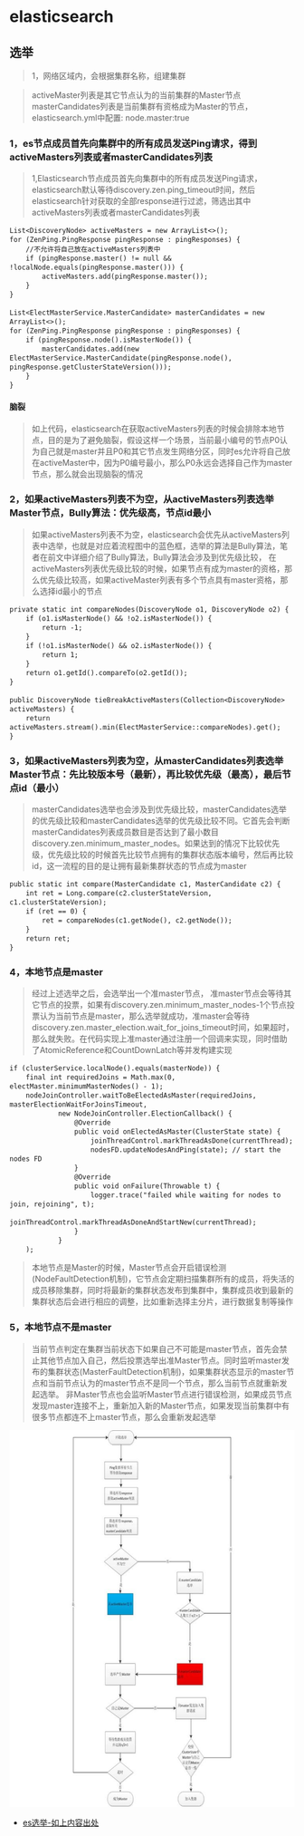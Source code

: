 # elasticsearch

## 选举


>1，网络区域内，会根据集群名称，组建集群

>activeMaster列表是其它节点认为的当前集群的Master节点
>masterCandidates列表是当前集群有资格成为Master的节点，elasticsearch.yml中配置: node.master:true

### 1，es节点成员首先向集群中的所有成员发送Ping请求，得到activeMasters列表或者masterCandidates列表
>1,Elasticsearch节点成员首先向集群中的所有成员发送Ping请求，elasticsearch默认等待discovery.zen.ping_timeout时间，然后elasticsearch针对获取的全部response进行过滤，筛选出其中activeMasters列表或者masterCandidates列表

```
List<DiscoveryNode> activeMasters = new ArrayList<>();
for (ZenPing.PingResponse pingResponse : pingResponses) {
    //不允许将自己放在activeMasters列表中
    if (pingResponse.master() != null && !localNode.equals(pingResponse.master())) {
        activeMasters.add(pingResponse.master());
    }
}

List<ElectMasterService.MasterCandidate> masterCandidates = new ArrayList<>();
for (ZenPing.PingResponse pingResponse : pingResponses) {
    if (pingResponse.node().isMasterNode()) {
        masterCandidates.add(new ElectMasterService.MasterCandidate(pingResponse.node(), pingResponse.getClusterStateVersion()));
    }
}

```
#### 脑裂
>如上代码，elasticsearch在获取activeMasters列表的时候会排除本地节点，目的是为了避免脑裂，假设这样一个场景，当前最小编号的节点P0认为自己就是master并且P0和其它节点发生网络分区，同时es允许将自己放在activeMaster中，因为P0编号最小，那么P0永远会选择自己作为master节点，那么就会出现脑裂的情况


### 2，如果activeMasters列表不为空，从activeMasters列表选举Master节点，Bully算法：优先级高，节点id最小
>如果activeMasters列表不为空，elasticsearch会优先从activeMasters列表中选举，也就是对应着流程图中的蓝色框，选举的算法是Bully算法，笔者在前文中详细介绍了Bully算法，Bully算法会涉及到优先级比较， 在activeMasters列表优先级比较的时候，如果节点有成为master的资格，那么优先级比较高，如果activeMaster列表有多个节点具有master资格，那么选择id最小的节点

```
private static int compareNodes(DiscoveryNode o1, DiscoveryNode o2) {
    if (o1.isMasterNode() && !o2.isMasterNode()) {
        return -1;
    }
    if (!o1.isMasterNode() && o2.isMasterNode()) {
        return 1;
    }
    return o1.getId().compareTo(o2.getId());
}

public DiscoveryNode tieBreakActiveMasters(Collection<DiscoveryNode> activeMasters) {
    return activeMasters.stream().min(ElectMasterService::compareNodes).get(); 
}
```

### 3，如果activeMasters列表为空，从masterCandidates列表选举Master节点：先比较版本号（最新），再比较优先级（最高），最后节点id（最小）
>masterCandidates选举也会涉及到优先级比较，masterCandidates选举的优先级比较和masterCandidates选举的优先级比较不同。它首先会判断masterCandidates列表成员数目是否达到了最小数目discovery.zen.minimum_master_nodes。如果达到的情况下比较优先级，优先级比较的时候首先比较节点拥有的集群状态版本编号，然后再比较id，这一流程的目的是让拥有最新集群状态的节点成为master

```
public static int compare(MasterCandidate c1, MasterCandidate c2) {
    int ret = Long.compare(c2.clusterStateVersion, c1.clusterStateVersion);
    if (ret == 0) {
        ret = compareNodes(c1.getNode(), c2.getNode());
    }
    return ret;
}

```

### 4，本地节点是master
>经过上述选举之后，会选举出一个准master节点， 准master节点会等待其它节点的投票，如果有discovery.zen.minimum_master_nodes-1个节点投票认为当前节点是master，那么选举就成功，准master会等待discovery.zen.master_election.wait_for_joins_timeout时间，如果超时，那么就失败。在代码实现上准master通过注册一个回调来实现，同时借助了AtomicReference和CountDownLatch等并发构建实现

```
if (clusterService.localNode().equals(masterNode)) {
    final int requiredJoins = Math.max(0, electMaster.minimumMasterNodes() - 1); 
    nodeJoinController.waitToBeElectedAsMaster(requiredJoins, masterElectionWaitForJoinsTimeout,
            new NodeJoinController.ElectionCallback() {
                @Override
                public void onElectedAsMaster(ClusterState state) {
                    joinThreadControl.markThreadAsDone(currentThread);
                    nodesFD.updateNodesAndPing(state); // start the nodes FD
                }
                @Override
                public void onFailure(Throwable t) {
                    logger.trace("failed while waiting for nodes to join, rejoining", t);
                    joinThreadControl.markThreadAsDoneAndStartNew(currentThread);
                }
            }
    );
```
>本地节点是Master的时候，Master节点会开启错误检测(NodeFaultDetection机制)，它节点会定期扫描集群所有的成员，将失活的成员移除集群，同时将最新的集群状态发布到集群中，集群成员收到最新的集群状态后会进行相应的调整，比如重新选择主分片，进行数据复制等操作

### 5，本地节点不是master
>当前节点判定在集群当前状态下如果自己不可能是master节点，首先会禁止其他节点加入自己，然后投票选举出准Master节点。同时监听master发布的集群状态(MasterFaultDetection机制)，如果集群状态显示的master节点和当前节点认为的master节点不是同一个节点，那么当前节点就重新发起选举。
非Master节点也会监听Master节点进行错误检测，如果成员节点发现master连接不上，重新加入新的Master节点，如果发现当前集群中有很多节点都连不上master节点，那么会重新发起选举

![](./res/es-vote.jpg "")

* [es选举-如上内容出处](https://zhuanlan.zhihu.com/p/110079342)